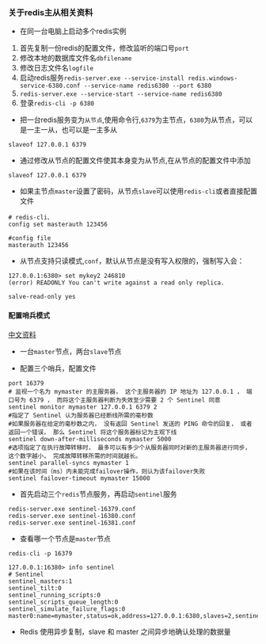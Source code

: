 ### 关于redis主从相关资料

* 在同一台电脑上启动多个redis实例

1. 首先复制一份redis的配置文件，修改监听的端口号`port`
2. 修改本地的数据库文件名`dbfilename `
3. 修改日志文件名`logfile`
4. 启动redis服务`redis-server.exe --service-install redis.windows-service-6380.conf --service-name redis6380 --port 6380 `
5. `redis-server.exe --service-start --service-name redis6380`
6. 登录`redis-cli -p 6380`

* 把一台redis服务变为`从节点`,使用命令行,`6379`为主节点，`6380`为从节点，可以是一主一从，也可以是一主多从

```shell
slaveof 127.0.0.1 6379
```

* 通过修改从节点的配置文件使其本身变为从节点,在从节点的配置文件中添加

```shell
slaveof 127.0.0.1 6379
```

* 如果主节点`master`设置了密码，从节点`slave`可以使用`redis-cli`或者直接配置文件

```shell
# redis-cli、
config set masterauth 123456

#config file
masterauth 123456
```

* 从节点支持只读模式,`conf`，默认从节点是没有写入权限的，强制写入会：

```shell
127.0.0.1:6380> set mykey2 246810
(error) READONLY You can't write against a read only replica.
```

```shell
salve-read-only yes
```

#### 配置哨兵模式

[中文资料](http://redis.cn/topics/sentinel.html)

* 一台`master`节点，两台`slave`节点

* 配置三个哨兵，配置文件

```shell
port 16379
# 监视一个名为 mymaster 的主服务器， 这个主服务器的 IP 地址为 127.0.0.1 ， 端口号为 6379 ， 而将这个主服务器判断为失效至少需要 2 个 Sentinel 同意
sentinel monitor mymaster 127.0.0.1 6379 2  
#指定了 Sentinel 认为服务器已经断线所需的毫秒数
#如果服务器在给定的毫秒数之内， 没有返回 Sentinel 发送的 PING 命令的回复， 或者返回一个错误， 那么 Sentinel 将这个服务器标记为主观下线
sentinel down-after-milliseconds mymaster 5000 
#选项指定了在执行故障转移时， 最多可以有多少个从服务器同时对新的主服务器进行同步， 这个数字越小， 完成故障转移所需的时间就越长。
sentinel parallel-syncs mymaster 1 
#如果在该时间（ms）内未能完成failover操作，则认为该failover失败 
sentinel failover-timeout mymaster 15000 
```

* 首先启动三个`redis`节点服务，再启动`sentinel`服务

```shell
redis-server.exe sentinel-16379.conf
redis-server.exe sentinel-16380.conf
redis-server.exe sentinel-16381.conf
```

* 查看哪一个节点是`master`节点

```shell
redis-cli -p 16379

127.0.0.1:16380> info sentinel
# Sentinel
sentinel_masters:1
sentinel_tilt:0
sentinel_running_scripts:0
sentinel_scripts_queue_length:0
sentinel_simulate_failure_flags:0
master0:name=mymaster,status=ok,address=127.0.0.1:6380,slaves=2,sentinels=3
```

* Redis 使用异步复制，slave 和 master 之间异步地确认处理的数据量